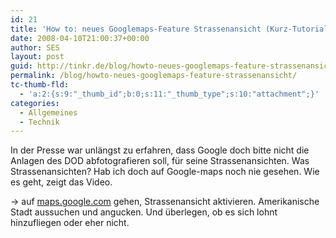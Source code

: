```yaml
---
id: 21
title: 'How to: neues Googlemaps-Feature Strassenansicht (Kurz-Tutorial)'
date: 2008-04-10T21:00:37+00:00
author: SES
layout: post
guid: http://tinkr.de/blog/howto-neues-googlemaps-feature-strassenansicht/
permalink: /blog/howto-neues-googlemaps-feature-strassenansicht/
tc-thumb-fld:
  - 'a:2:{s:9:"_thumb_id";b:0;s:11:"_thumb_type";s:10:"attachment";}'
categories:
  - Allgemeines
  - Technik
---
```

In der Presse war unlängst zu erfahren, dass Google doch bitte nicht die Anlagen des DOD abfotografieren soll, für seine Strassenansichten. Was Strassenansichten? Hab ich doch auf Google-maps noch nie gesehen. Wie es geht, zeigt das Video.



-> auf [maps.google.com](http://maps.google.com) gehen, Strassenansicht aktivieren. Amerikanische Stadt aussuchen und angucken. Und überlegen, ob es sich lohnt hinzufliegen oder eher nicht.
